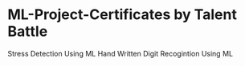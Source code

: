 # ML-Project-Certificates by Talent Battle
Stress Detection Using ML
Hand Written Digit Recogintion Using ML

